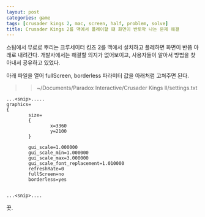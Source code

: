 ```yaml
---
layout: post
categories: game
tags: [crusader kings 2, mac, screen, half, problem, solve]
title: Crusader Kings 2를 맥에서 플레이할 떄 화면이 반토막 나는 문제 해결
---
```


스팀에서 무료로 뿌리는 크루세이터 킹즈 2를 맥에서 설치하고 플레하면 화면이 반쯤 아래로 내려간다.
개발사에서는 해결할 의지가 없어보이고, 사용자들이 알아서 방법을 찾아내서 공유하고 있었다.

아래 파일을 열어 fullScreen, borderless 파라미터 값을 아래처럼 고쳐주면 된다.
>> ~/Documents/Paradox Interactive/Crusader Kings II/settings.txt

```
...<snip>.....
graphics=
{
        size=
        {
                x=3360
                y=2100
        }

        gui_scale=1.000000
        gui_scale_min=1.000000
        gui_scale_max=3.000000
        gui_scale_font_replacement=1.010000
        refreshRate=0
        fullScreen=no
        borderless=yes


...<snip>....

```

끗.

